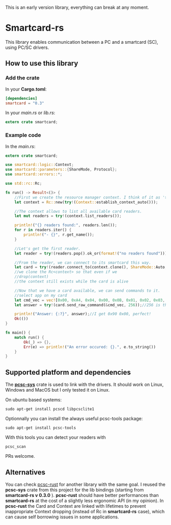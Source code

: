 <!--
@Author: ronan
@Date:   22-12-2016
@Email:  ronan.lashermes@inria.fr
@Last modified by:   ronan
@Last modified time: 28-12-2016
-->

This is an early version library, everything can break at any moment.

# Smartcard-rs

This library enables communication between a PC and a smartcard (SC), using PC/SC drivers.

## How to use this library

### Add the crate

In your **Cargo.toml**:
```toml
[dependencies]
smartcard = "0.3"
```

In your *main.rs* or *lib.rs*:
```rust
extern crate smartcard;
```

### Example code

In the *main.rs*:
```rust
extern crate smartcard;

use smartcard::logic::Context;
use smartcard::parameters::{ShareMode, Protocol};
use smartcard::errors::*;

use std::rc::Rc;

fn run() -> Result<()> {
    //First we create the resource manager context. I think of it as 'the driver'.
    let context = Rc::new(try!(Context::establish_context_auto()));

    //The context allows to list all available card readers.
    let mut readers = try!(context.list_readers());

    println!("{} readers found:", readers.len());
    for r in readers.iter() {
        println!("- {}", r.get_name());
    }

    //Let's get the first reader.
    let reader = try!(readers.pop().ok_or(format!("no readers found")));

    //From the reader, we can connect to its smartcard this way.
    let card = try!(reader.connect_to(context.clone(), ShareMode::Auto, Protocol::Auto));
    //we clone the Rc<context> so that even if we
    //drop(context)
    //the context still exists while the card is alive

    //Now that we have a card available, we can send commands to it.
    //select app on my card
    let cmd_vec = vec![0x00, 0xA4, 0x04, 0x00, 0x0B, 0x01, 0x02, 0x03, 0x04, 0x05, 0x06, 0x07, 0x08, 0x09, 0x00, 0x00];
    let answer = try!(card.send_raw_command(&cmd_vec, 256));//256 is the maximum size of the expected answer

    println!("Answer: {:?}", answer);//I get 0x90 0x00, perfect!
    Ok(())
}

fn main() {
    match run() {
        Ok(_) => {},
        Err(e) => println!("An error occured: {}.", e.to_string())
    }
}
```

## Supported platform and dependencies

The **[pcsc-sys](https://github.com/bluetech/pcsc-rust)** crate is used to link with the drivers.
It should work on Linux, Windows and MacOS but I only tested it on Linux.

On ubuntu based systems:
```
sudo apt-get install pcscd libpcsclite1
```
Optionnally you can install the always useful pcsc-tools package:
```
sudo apt-get install pcsc-tools
```
With this tools you can detect your readers with
```
pcsc_scan
```

PRs welcome.

## Alternatives

You can check [pcsc-rust](https://github.com/bluetech/pcsc-rust) for another library with the same goal. I reused the **pcsc-sys** crate from this project for the lib bindings (starting from **smartcard-rs v 0.3.0** ).
**pcsc-rust** should have better performances than **smartcard-rs** at the cost of a slightly less ergonomic API (in my opinion).
In **pcsc-rust** the Card and Context are linked with lifetimes to prevent inappropriate Context dropping (instead of Rc in **smartcard-rs** case), which can cause self borrowing issues in some applications.
